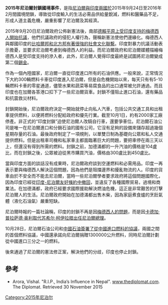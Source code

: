 **2015年尼泊爾封鎖國境事件**，是指[尼泊爾與印度兩國於](https://zh.wikipedia.org/wiki/尼泊爾 "wikilink")2015年9月24日至2016年2月間國境閉鎖，導致從印度輸入的生活必需品供給量銳減，燃料和醫藥品不足，形成人道主義危機，嚴重影響了尼泊爾及其經濟。

2015年9月20日尼泊爾政府公佈新憲法後，南部[德賴平原上受印度支持的梅德西人開始抗議](https://zh.wikipedia.org/wiki/德賴平原 "wikilink")，他們抗議政府的侵犯人權行為，聲稱新憲法使他們邊緣化。梅德西人與鄰國印度的[比哈爾邦和](https://zh.wikipedia.org/wiki/比哈爾邦 "wikilink")[北方邦有著很強的社會文化聯繫](../Page/北方邦.md "wikilink")。印度對暴力抗議活動表示擔憂，並要求尼泊爾考慮到梅德西人的利益。而尼泊爾政府和尼泊爾媒體描繪梅德西人是受印度支持的滲入者，此外，尼泊爾人覺得印度最終是試圖將尼泊爾變成第二個[錫金](https://zh.wikipedia.org/wiki/錫金 "wikilink")。

作為一個內陸國家，尼泊爾一直從印度進口所有的石油供應。一般來說，正常情況下大約300輛燃料卡車從印度進入尼泊爾，但是自危機開始以來，每天只有有5-10輛燃料卡車的零星通道，儘管水果和蔬菜等易腐食品的出口通常被允許通過。而且印度也在加爾各答港口扣下了一些尼泊爾貨車。封鎖不僅阻止進口石油，還有藥品和抗震救災材料。

封鎖開始後，尼泊爾政府決定一開始就停止向私人汽車，包括公共交通工具和出租車提供燃料，以便將燃料分配給政府和優先行業。截至10月1日，約有2000家工廠停產。非正式的“印度封鎖”迫使尼泊爾人改騎自行車，還要爭車位。尼泊爾石油公司是唯一在尼泊爾進口和分銷石油的國有公司，它沒有足夠的設備來儲存超過幾個星期存量的石油。最後政府制定了一項規則，以單雙日制為基礎向公眾和私人交通提供燃料。但是出租車司機和私家車主都面臨著巨大的問題，要把車停在兩三天以上，但還沒有得到所需的燃料。封鎖之前，加德滿都的一升汽油的價格是104盧比，而在封鎖之後，公眾被迫從黑市購買汽油，價格由300盧比到450盧比。

當與印度方面的談話沒有成果時，尼泊爾政府談到空運燃料和必需用品。印度一再表示要與梅德西人解決這個問題，因為他們是阻擋邊界和擾亂物流的人。印度的貨車由於不安全而不能去尼泊爾，當時一些尼泊爾學者要求政府將這個問題國際化，因為印度已經從[印度-尼泊爾友好條約中撤回](../Page/印度-尼泊爾友好條約.md "wikilink")，並違反了各種國際貿易，過境和商業法。在加德滿都，政府已經要求國際援助解決燃油危機，這正是非常艱苦的打擊尼泊爾人的生活。尼泊爾政府開始在加德滿都出售木柴，因為家庭煮食爐的烹飪氣體（液化石油氣）嚴重短缺。

尼泊爾時報的一篇社論稱，印度的封鎖不再是因[梅德西人的問題](https://zh.wikipedia.org/wiki/梅德西人 "wikilink")，而是因[卡德加·普拉萨德·奥利取代](../Page/卡德加·普拉萨德·奥利.md "wikilink")[苏希尔·柯伊拉腊出任尼泊爾總理](../Page/苏希尔·柯伊拉腊.md "wikilink")。

10月28日，尼泊爾石油公司和[中國石油簽署了從中國進口燃料的協議](https://zh.wikipedia.org/wiki/中國石油 "wikilink")，兩國之間的首個燃料協議，中國還承諾向尼泊爾捐贈1300000公升燃料，同時尼泊爾計劃從中國進口三分之一的燃料。

後來通過了尼泊爾的憲法修正案，解決他們的分歧，印度也停止封鎖。

## 參考

  - Arora, Vishal. "R.I.P., India’s Influence in Nepal".
    www.thediplomat.com. The Diplomat. Retrieved 30 November 2015

[Category:2015年尼泊尔](https://zh.wikipedia.org/wiki/Category:2015年尼泊尔 "wikilink")